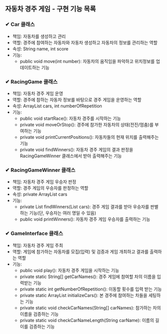 ## 자동차 경주 게임 - 구현 기능 목록

### ✔ Car 클래스
- 책임: 자동차를 생성하고 관리
- 역할: 경주에 참여하는 자동차와 자동차 생성하고 자동차의 정보를 관리하는 역할
- 속성: String name, int score
- 기능: <br>
  - public void move(int number): 자동차의 움직임을 파악하고 위치정보를 업데이트하는 기능

### ✔ RacingGame 클래스
- 책임: 자동차 경주 게임 운영
- 역할: 경주에 참하는 자동차 정보를 바탕으로 경주 게임을 운영하는 역할
- 속성: ArrayList<Car> cars, int numberOfRepetition
- 기능: <br>
  - public void startRace(): 자동차 경주를 시작하는 기능 <br>
  - private void moveOrStop(): 경주에 참가한 자동차의 상태(전진/멈춤)를 부여하는 기능 <br>
  - private void printCurrentPositions(): 자동차들의 현재 위치를 출력해주는 기능 <br>
  - private void findWinners(): 자동차 경주 게임의 결과 판정을 RacingGameWinner 클래스에서 받아 출력해주는 기능

### ✔ RacingGameWinner 클래스
- 책임: 자동차 경주 게임 우승자 판정
- 역할: 경주 게임의 우승자를 판정하는 역할
- 속성: private ArrayList<Car> cars
- 기능: <br>
  - private List<String> findWinners(List<Car> cars): 경주 게임 결과를 받아 우승자를 판별하는 기능(단, 우승자는 여러 명일 수 있음) 
  - public void printWinners(): 자동차 경주 게임 우승자를 출력하는 기능

### ✔ GameInterface 클래스
- 책임: 자동차 경주 게임 주최
- 역할: 게임에 참가하는 자동차를 모집(입력) 및 검증과 게임 개최하고 결과를 출력하는 역할
- 기능: <br>
  - public void play(): 자동차 경주 게임을 시작하는 기능
  - private static String[] getCarNames(): 경주 게임에 참여할 차의 이름을 입력받는 기능
  - private static int getNumberOfRepetition(): 이동할 횟수를 입력 받는 기능
  - private static ArrayList<Car> initializeCars(): 본 경주에 참여하는 차들을 세팅하는 기능
  - private static void checkCarNames(String[] carNames): 참가하는 차의 이름을 검증하는 기능
  - private static void checkCarNameLength(String carName): 이름의 길이를 검증하는 기능
